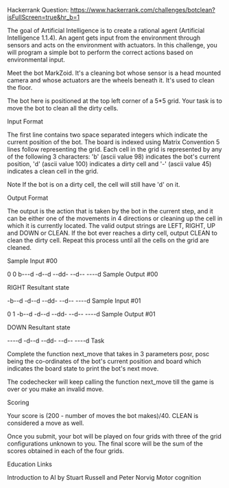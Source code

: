 Hackerrank Question: https://www.hackerrank.com/challenges/botclean?isFullScreen=true&hr_b=1

The goal of Artificial Intelligence is to create a rational agent (Artificial Intelligence 1.1.4). An agent gets input from the environment through sensors and acts on the environment with actuators. In this challenge, you will program a simple bot to perform the correct actions based on environmental input.

Meet the bot MarkZoid. It's a cleaning bot whose sensor is a head mounted camera and whose actuators are the wheels beneath it. It's used to clean the floor.

The bot here is positioned at the top left corner of a 5*5 grid. Your task is to move the bot to clean all the dirty cells.

Input Format

The first line contains two space separated integers which indicate the current position of the bot.
The board is indexed using Matrix Convention
5 lines follow representing the grid. Each cell in the grid is represented by any of the following 3 characters: 'b' (ascii value 98) indicates the bot's current position, 'd' (ascii value 100) indicates a dirty cell and '-' (ascii value 45) indicates a clean cell in the grid.

Note If the bot is on a dirty cell, the cell will still have 'd' on it.

Output Format

The output is the action that is taken by the bot in the current step, and it can be either one of the movements in 4 directions or cleaning up the cell in which it is currently located. The valid output strings are LEFT, RIGHT, UP and DOWN or CLEAN. If the bot ever reaches a dirty cell, output CLEAN to clean the dirty cell. Repeat this process until all the cells on the grid are cleaned.

Sample Input #00

0 0
b---d
-d--d
--dd-
--d--
----d
Sample Output #00

RIGHT
Resultant state

-b--d
-d--d
--dd-
--d--
----d
Sample Input #01

0 1
-b--d
-d--d
--dd-
--d--
----d
Sample Output #01

DOWN
Resultant state

----d
-d--d
--dd-
--d--
----d
Task

Complete the function next_move that takes in 3 parameters posr, posc being the co-ordinates of the bot's current position and board which indicates the board state to print the bot's next move.

The codechecker will keep calling the function next_move till the game is over or you make an invalid move.

Scoring

Your score is (200 - number of moves the bot makes)/40. CLEAN is considered a move as well.

Once you submit, your bot will be played on four grids with three of the grid configurations unknown to you. The final score will be the sum of the scores obtained in each of the four grids.

Education Links

Introduction to AI by Stuart Russell and Peter Norvig
Motor cognition
